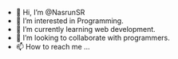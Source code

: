- 👋 Hi, I’m @NasrunSR
- 👀 I’m interested in Programming.
- 🌱 I’m currently learning web development.
- 💞️ I’m looking to collaborate with programmers.
- 📫 How to reach me ...

<!---
NasrunSR/NasrunSR is a ✨ special ✨ repository because its `README.md` (this file) appears on your GitHub profile.
You can click the Preview link to take a look at your changes.
--->
